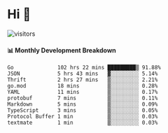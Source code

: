 # Hi 👋
 
![visitors](https://visitor-badge.glitch.me/badge?page_id=sorcererxw.sorcererx)

#### 📊 Monthly Development Breakdown

<!--START_SECTION:waka-->
```text
Go              102 hrs 22 mins █████████▒ 91.88%
JSON            5 hrs 43 mins   ▓░░░░░░░░░ 5.14%
Thrift          2 hrs 27 mins   ▒░░░░░░░░░ 2.21%
go.mod          18 mins         ▒░░░░░░░░░ 0.28%
YAML            11 mins         ▒░░░░░░░░░ 0.17%
protobuf        7 mins          ▒░░░░░░░░░ 0.11%
Markdown        5 mins          ▒░░░░░░░░░ 0.09%
TypeScript      3 mins          ▒░░░░░░░░░ 0.05%
Protocol Buffer 1 min           ▒░░░░░░░░░ 0.03%
textmate        1 min           ▒░░░░░░░░░ 0.03%
```
<!--END_SECTION:waka-->
